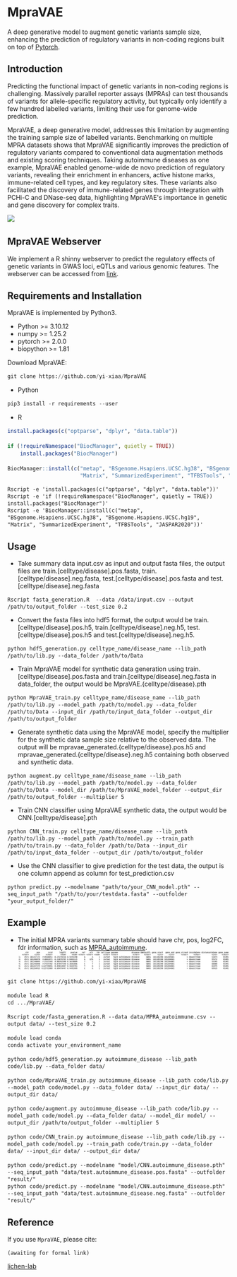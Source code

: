 # MpraVAE
A deep generative model to augment genetic variants sample size, enhancing the prediction of regulatory variants in non-coding regions built on top of [Pytorch](https://pytorch.org/).

## Introduction
Predicting the functional impact of genetic variants in non-coding regions is challenging. Massively parallel reporter assays (MPRAs) can test thousands of variants for allele-specific regulatory activity, but typically only identify a few hundred labelled variants, limiting their use for genome-wide prediction. 

MpraVAE, a deep generative model, addresses this limitation by augmenting the training sample size of labelled variants. Benchmarking on multiple MPRA datasets shows that MpraVAE significantly improves the prediction of regulatory variants compared to conventional data augmentation methods and existing scoring techniques. Taking autoimmune diseases as one example, MpraVAE enabled genome-wide de novo prediction of regulatory variants, revealing their enrichment in enhancers, active histone marks, immune-related cell types, and key regulatory sites. These variants also facilitated the discovery of immune-related genes through integration with PCHi-C and DNase-seq data, highlighting MpraVAE's importance in genetic and gene discovery for complex traits.

![](https://github.com/yi-xiaa/MpraVAE/blob/main/doc/Figure_1.png)

## MpraVAE Webserver
We implement a R shinny webserver to predict the regulatory effects of genetic variants in GWAS loci, eQTLs and various genomic features. The webserver can be accessed from [link](https://mpravae.rc.ufl.edu/).

## Requirements and Installation

MpraVAE is implemented by Python3.
- Python >= 3.10.12
- numpy >= 1.25.2
- pytorch >= 2.0.0
- biopython >= 1.81

Download MpraVAE:
```Python
git clone https://github.com/yi-xiaa/MpraVAE
```

- Python
```Python
pip3 install -r requirements --user
```

- R
```R
install.packages(c("optparse", "dplyr", "data.table"))

if (!requireNamespace("BiocManager", quietly = TRUE))
    install.packages("BiocManager")

BiocManager::install(c("metap", "BSgenome.Hsapiens.UCSC.hg38", "BSgenome.Hsapiens.UCSC.hg19", 
                       "Matrix", "SummarizedExperiment", "TFBSTools", "JASPAR2020"))
```

```command
Rscript -e 'install.packages(c("optparse", "dplyr", "data.table"))'
Rscript -e 'if (!requireNamespace("BiocManager", quietly = TRUE)) install.packages("BiocManager")'
Rscript -e 'BiocManager::install(c("metap", "BSgenome.Hsapiens.UCSC.hg38", "BSgenome.Hsapiens.UCSC.hg19", "Matrix", "SummarizedExperiment", "TFBSTools", "JASPAR2020"))'
```


## Usage
- Take summary data input.csv as input and output fasta files, the output files are train.[celltype/disease].pos.fasta, train.[celltype/disease].neg.fasta, test.[celltype/disease].pos.fasta and test.[celltype/disease].neg.fasta
```command
Rscript fasta_generation.R  --data /data/input.csv --output /path/to/output_folder --test_size 0.2
```

- Convert the fasta files into hdf5 format, the output would be train.[celltype/disease].pos.h5, train.[celltype/disease].neg.h5, test.[celltype/disease].pos.h5 and test.[celltype/disease].neg.h5.
```command
python hdf5_generation.py celltype_name/disease_name --lib_path /path/to/lib.py --data_folder /path/to/Data
```

- Train MpraVAE model for synthetic data generation using train.[celltype/disease].pos.fasta and train.[celltype/disease].neg.fasta in data_folder, the output would be MpraVAE.{celltype/disease}.pth
```command
python MpraVAE_train.py celltype_name/disease_name --lib_path /path/to/lib.py --model_path /path/to/model.py --data_folder /path/to/Data --input_dir /path/to/input_data_folder --output_dir /path/to/output_folder
```

- Generate synthetic data using the MpraVAE model, specify the multiplier for the synthetic data sample size relative to the observed data. The output will be mpravae_generated.{celltype/disease}.pos.h5 and mpravae_generated.{celltype/disease}.neg.h5 containing both observed and synthetic data.
```command
python augment.py celltype_name/disease_name --lib_path /path/to/lib.py --model_path /path/to/model.py --data_folder /path/to/Data --model_dir /path/to/MpraVAE_model_folder --output_dir /path/to/output_folder --multiplier 5
```

- Train CNN classifier using MpraVAE synthetic data, the output would be CNN.[celltype/disease].pth
```command
python CNN_train.py celltype_name/disease_name --lib_path /path/to/lib.py --model_path /path/to/model.py --train_path /path/to/train.py --data_folder /path/to/Data --input_dir /path/to/input_data_folder --output_dir /path/to/output_folder
```

- Use the CNN classifier to give prediction for the test data, the output is one column append as column for test_prediction.csv
```command
python predict.py --modelname "path/to/your_CNN_model.pth" --seq_input_path "/path/to/your/testdata.fasta" --outfolder "your_output_folder/"
```



## Example
- The initial MPRA variants summary table should have chr, pos, log2FC, fdr information, such as [MPRA_autoimmune](https://github.com/yi-xiaa/MpraVAE/blob/main/data/MPRA_autoimmune.csv).
![](https://github.com/yi-xiaa/MpraVAE/blob/main/doc/pic1.png)

```command
git clone https://github.com/yi-xiaa/MpraVAE

module load R
cd .../MpraVAE/

Rscript code/fasta_generation.R --data data/MPRA_autoimmune.csv --output data/ --test_size 0.2

module load conda
conda activate your_environment_name

python code/hdf5_generation.py autoimmune_disease --lib_path code/lib.py --data_folder data/

python code/MpraVAE_train.py autoimmune_disease --lib_path code/lib.py --model_path code/model.py --data_folder data/ --input_dir data/ --output_dir data/

python code/augment.py autoimmune_disease --lib_path code/lib.py --model_path code/model.py --data_folder data/ --model_dir model/ --output_dir /path/to/output_folder --multiplier 5

python code/CNN_train.py autoimmune_disease --lib_path code/lib.py --model_path code/model.py --train_path code/train.py --data_folder data/ --input_dir data/ --output_dir data/

python code/predict.py --modelname "model/CNN.autoimmune_disease.pth" --seq_input_path "data/test.autoimmune_disease.pos.fasta" --outfolder "result/"
python code/predict.py --modelname "model/CNN.autoimmune_disease.pth" --seq_input_path "data/test.autoimmune_disease.neg.fasta" --outfolder "result/"
```

## Reference
If you use `MpraVAE`, please cite:

    (awaiting for formal link)


[lichen-lab](https://github.com/lichen-lab "https://github.com/lichen-lab")